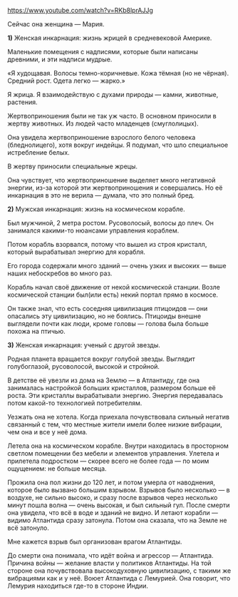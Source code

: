 https://www.youtube.com/watch?v=RKb8lprAJJg

Сейчас она женщина — Мария.

**1)** Женская инкарнация: жизнь жрицей в средневековой Америке.

Маленькие помещения с надписями, которые были написаны древними, и эти надписи мудрые.

«Я худощавая. Волосы темно-коричневые. Кожа тёмная (но не чёрная). Средний рост.
Одета легко — жарко.»

Я жрица. Я взаимодействую с духами природы — камни, животные, растения.

Жертвоприношения были не так уж часто. В основном приносили в жертву животных. Из людей часто младенцев (смуглолицых).

Она увидела жертвоприношение взрослого белого человека (бледнолицего), хотя вокруг индейцы. Я подумал, что шло
специальное истребление белых.

В жертву приносили специальные жрецы.

Она чувствует, что жертвоприношение выделяет много негативной энергии, из-за которой эти жертвоприношения и совершались.
Но её инкарнация в это не верила — думала, что это полный бред.

**2)** Мужская инкарнация: жизнь на космическом корабле.

Был мужчиной, 2 метра ростом. Русоволосый, волосы до плеч. Он занимался какими-то нюансами управления кораблем.

Потом корабль взорвался, потому что вышел из строя кристалл, который вырабатывал энергию для корабля.

Его города содержали много зданий — очень узких и высоких — выше наших небоскребов во много раз.

Корабль начал своё движение от некой космической станции. Возле космической станции был(или есть) некий портал прямо
в космосе.

Он также знал, что есть соседняя цивилизация птицоидов — они опасались эту цивилизацию, но не боялись.
Птицоиды внешне выглядели почти как люди, кроме головы — голова была больше похожа на птичью.

**3)** Женская инкарнация: ученый с другой звезды.

Родная планета вращается вокруг голубой звезды. Выглядит голубоглазой, русоволосой, высокой и стройной.

В детстве её увезли из дома на Землю — в Атлантиду, где она занималась настройкой больших кристаллов,
размером больше её роста. Эти кристаллы вырабатывали энергию. Энергия передавалась потом какой-то технологией
потребителям.

Уезжать она не хотела. Когда приехала почувствовала сильный негатив связанный с тем, что местные жители имели более
низкие вибрации, чем она и все у неё дома.

Летела она на космическом корабле. Внутри находилась в просторном светлом помещении без мебели и элементов управления.
Улетела и прилетела подростком — скорее всего не более года — по моим ощущением: не больше месяца.

Прожила она пол жизни до 120 лет, и потом умерла от наводнения, которое было вызвано большим взрывом.
Взрывов было несколько — в воздухе, не сильно высоко, и сразу после взрывов через несколько минут пошла волна — очень
высокая, и был сильный гул. После смерти она увидела, что всё в воде и зданий не видно. И летают корабли — видимо
Атлантида сразу затонула. Потом она сказала, что на Земле не всё затонуло.

Мне кажется взрыв был организован врагом Атлантиды. 

До смерти она понимала, что идёт война и агрессор — Атлантида. Причина войны — желание власти у политиков Атлантиды.
На той стороне она почувствовала высокодуховную цивилизацию, с такими же вибрациями как и у неё. Воюет Атлантида
с Лемурией. Она говорит, что Лемурия находиться где-то в стороне Индии.

